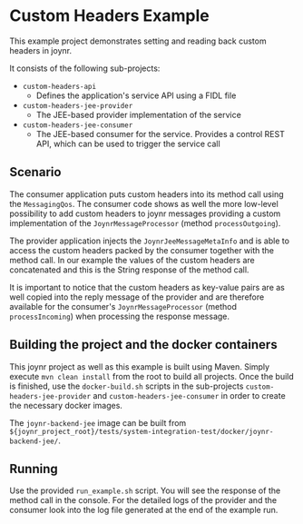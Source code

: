 # Custom Headers Example

This example project demonstrates setting and reading back custom headers in joynr.

It consists of the following sub-projects:

* `custom-headers-api`
	* Defines the application's service API using a FIDL file
* `custom-headers-jee-provider`
	* The JEE-based provider implementation of the service
* `custom-headers-jee-consumer`
	* The JEE-based consumer for the service. Provides a control REST API, which can be used to
	trigger the service call

## Scenario

The consumer application puts custom headers into its method call using the `MessagingQos`. The
consumer code shows as well the more low-level possibility to add custom headers to joynr messages
providing a custom implementation of the `JoynrMessageProcessor` (method `processOutgoing`).

The provider application injects the `JoynrJeeMessageMetaInfo` and is able to access the custom
headers packed by the consumer together with the method call. In our example the values of the
custom headers are concatenated and this is the String response of the method call.

It is important to notice that the custom headers as key-value pairs are as well copied into the
reply message of the provider and are therefore available for the consumer's
`JoynrMessageProcessor` (method `processIncoming`) when processing the response message.

## Building the project and the docker containers

This joynr project as well as this example is built using Maven. Simply execute `mvn clean install`
from the root to build all projects. Once the build is finished, use the `docker-build.sh` scripts
in the sub-projects `custom-headers-jee-provider` and `custom-headers-jee-consumer` in order to
create the necessary docker images.

The `joynr-backend-jee` image can be built from
`${joynr_project_root}/tests/system-integration-test/docker/joynr-backend-jee/`.

## Running

Use the provided `run_example.sh` script. You will see the response of the method call in the
console. For the detailed logs of the provider and the consumer look into the log file generated at
the end of the example run.
